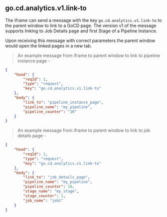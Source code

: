 ## go.cd.analytics.v1.link-to

The iframe can send a message with the key `go.cd.analytics.v1.link-to` to the parent window to link to a GoCD page. The version v1 of the message supports linking to Job Details page and first Stage of a Pipeline Instance.

Upon receiving this message with correct parameters the parent window would open the linked pages in a new tab. 


> An example message from iframe to parent window to link to pipeline instance page -

```json
{
    "head": {
        "reqId": 1,
        "type": "request",
        "key": "go.cd.analytics.v1.link-to"
    },
    "body": {
        "link_to": "pipeline_instance_page",
        "pipeline_name": "my_pipeline",
        "pipeline_counter": "10"
    }
}
```

> An example message from iframe to parent window to link to job details page -

```json
{
    "head": {
        "reqId": 1,
        "type": "request",
        "key": "go.cd.analytics.v1.link-to"
    },
    "body": {
        "link_to": "job_details_page", 
        "pipeline_name": "my_pipeline",
        "pipeline_counter": 10,
        "stage_name": "my_stage",
        "stage_counter": 1,
        "job_name": "job1"
    }
}
```

